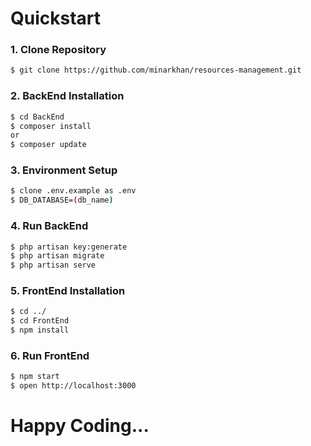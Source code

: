 # Quickstart

### 1. Clone Repository
```sh
$ git clone https://github.com/minarkhan/resources-management.git
```

### 2. BackEnd Installation
```sh
$ cd BackEnd
$ composer install
or
$ composer update
```

### 3. Environment Setup
```sh
$ clone .env.example as .env
$ DB_DATABASE=(db_name)
```

### 4. Run BackEnd
```sh
$ php artisan key:generate
$ php artisan migrate
$ php artisan serve
```

### 5. FrontEnd Installation
```sh
$ cd ../
$ cd FrontEnd
$ npm install
```

### 6. Run FrontEnd
```sh
$ npm start
$ open http://localhost:3000
```
# Happy Coding...
